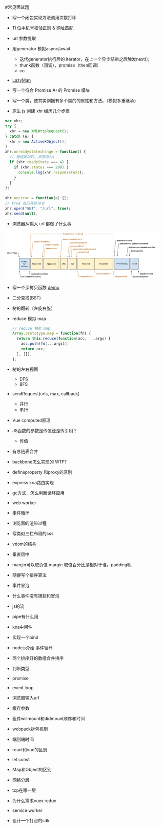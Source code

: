 #常见面试题

- 写一个闭包实现方法调用次数打印

- 11 位手机号校验正则 & 网址匹配

- url 参数提取

- 用generator 模拟async/await
  - 迭代generator执行后的 iterator，在上一个异步结束之后触发next();
  - thunk函数（回调），promise（then回调）
  - co

- [LazyMan](https://www.jianshu.com/p/f1b7cb456d37)

- 写一个符合 Promise A+的 Promise 模块

- 写一个类，使其实例拥有多个类的的属性和方法。（模拟多重继承）

- 原生 js 创建 xhr 经历几个步骤

```javascript
var xhr;
try {
  xhr = new XMLHttpRequest();
} catch (e) {
  xhr = new ActiveXObject();
}
xhr.onreadystatechange = function() {
  // 通信成功时，状态值为4
  if (xhr.readyState === 4) {
    if (xhr.status === 200) {
      console.log(xhr.responseText);
    }
  }
};

xhr.onerror = function(e) {};
// true 表示异步请求
xhr.open("GET", "/url", true);
xhr.send(null);
```

- 浏览器从输入 url 都做了什么事

![浏览器时间线](/image/timestamp-diagram.svg)

- 写一个深拷贝函数
  [demo](./demo/deepClone.js)
- 二分查找(BST)
- 树的翻转（左旋右旋）
- reduce 模拟 map

  ```javascript
  // reduce 模拟 map
  Array.prototype.map = function(fn) {
    return this.reduce(function(acc, ...args) {
      acc.push(fn(...args));
      return acc;
    }, []);
  };
  ```

- 树的左右视图
  - DFS
  - BFS

- sendRequest(urls, max, callback)
  - 并行
  - 串行
- Vue computed原理

- JS函数的参数是传值还是传引用？
  - 传值

- 有序链表合并
- backbone怎么实现的
  WTF?
- defineproperty 和proxy的区别
- express koa路由实现
- gc方式，怎么判断循环应用
- web worker
- 事件循环
- 浏览器的渲染过程
- 写类似三栏布局的css
- vdom的结构
- 垂直居中

- margin可以取负值 margin 取值百分比是相对于谁，padding呢

- 随便写个排序算法

- 事件冒泡
- 什么事件没有捕获和冒泡

- js的流
- pipe有什么用
- koa中间件

- 实现一个bind

- nodejs介绍 事件循环

- 两个排序好的数组合并排序

- 判断类型
- promise
- event loop
- 浏览器输入url
- 缓存参数
- 组件willmount和didmount顺序和时间
- webpack拆包机制
- 端到端时间
- react和vue的区别
- let const
- Map和Object的区别

- 网络分层
- tcp在哪一层
- 为什么需求vuex redux

- service worker
- 设计一个打点的sdk

